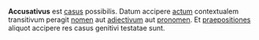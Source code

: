 **Accusativus** est [casus](casus.md) possibilis. Datum accipere [actum](actus.md) contextualem transitivum peragit [nomen](nomen.md) aut [adiectivum](adiectivum.md) aut [pronomen](pronomen.md). Et [praepositiones](praepositio.md) aliquot accipere res casus genitivi testatae sunt.
